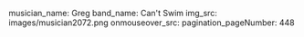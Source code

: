 musician_name: Greg
band_name: Can&#39;t Swim
img_src: images/musician2072.png
onmouseover_src: 
pagination_pageNumber: 448